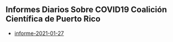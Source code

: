 ##  Informes Diarios Sobre COVID19 Coalición Científica de Puerto Rico

* [informe-2021-01-27](informe-2021-01-27.html)
